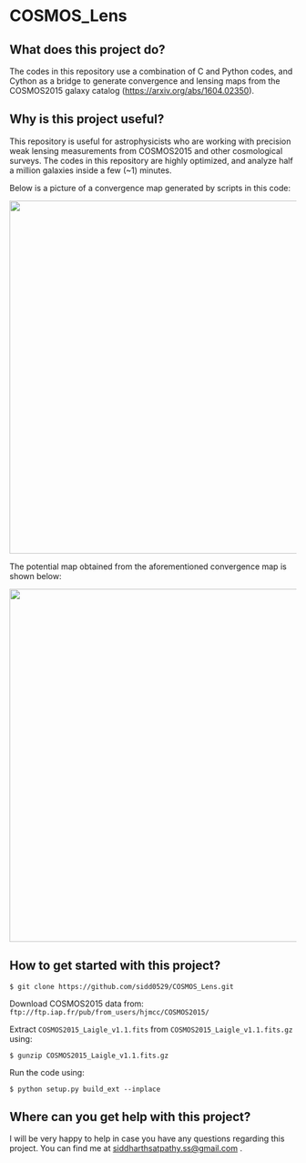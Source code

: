 # COSMOS_Lens

## What does this project do?
The codes in this repository use a combination of C and Python codes, and Cython as a bridge to generate convergence and lensing maps from the COSMOS2015 galaxy catalog (https://arxiv.org/abs/1604.02350). 

## Why is this project useful?
This repository is useful for astrophysicists who are working with precision weak lensing measurements from COSMOS2015 and other cosmological surveys. The codes in this repository are highly optimized, and analyze half a million galaxies inside a few (~1) minutes.

Below is a picture of a convergence map generated by scripts in this code:

<img src="https://user-images.githubusercontent.com/26308648/44443139-3360c680-a5a4-11e8-84ec-3c80dcf7b6ee.png" width="620">

The potential map obtained from the aforementioned convergence map is shown below:

<img src="https://user-images.githubusercontent.com/26308648/44443160-5a1efd00-a5a4-11e8-95d6-026b6c80e475.png" width="620">

 ## How to get started with this project?
 ```
 $ git clone https://github.com/sidd0529/COSMOS_Lens.git
 ```
 
 Download COSMOS2015 data from: ``` ftp://ftp.iap.fr/pub/from_users/hjmcc/COSMOS2015/ ```
 
 Extract ```COSMOS2015_Laigle_v1.1.fits``` from ```COSMOS2015_Laigle_v1.1.fits.gz``` using:
 
 ```
 $ gunzip COSMOS2015_Laigle_v1.1.fits.gz
 ```
 
 Run the code using:
 
 ```
 $ python setup.py build_ext --inplace
 ```
 
 ## Where can you get help with this project?
 I will be very happy to help in case you have any questions regarding this project. You can find me at siddharthsatpathy.ss@gmail.com .

